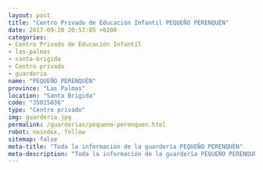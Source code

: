 ```yaml
---
layout: post
title: "Centro Privado de Educación Infantil PEQUEÑO PERENQUÉN"
date: 2017-09-20 20:57:05 +0200
categories:
- Centro Privado de Educación Infantil
- las-palmas
- santa-brigida
- Centro privado
- guarderia
name: "PEQUEÑO PERENQUÉN"
province: "Las Palmas"
location: "Santa Brigida"
code: "35015036"
type: "Centro privado"
img: guarderia.jpg
permalink: /guarderias/pequeno-perenquen.html
robot: noindex, follow
sitemap: false
meta-title: "Toda la información de la guardería PEQUEÑO PERENQUÉN"
meta-description: "Toda la información de la guardería PEQUEÑO PERENQUÉN"
---
```

